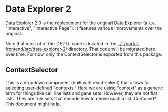 # Data Explorer 2

Data Explorer 2.0 is the replacement for the original Data Explorer (a.k.a.
"Interactive", "Interactive Page"). It features various improvements over the
original.

Note that most of of the DE2 UI code is located in the
[../../portal-frontend/src/data-explorer-2/](https://github.com/broadinstitute/depmap-portal/tree/master/frontend/packages/portal-frontend/src/data-explorer-2)
directory. That code will be migrated here over time. For now, only the
ContextSelector is exported from this package.

## ContextSelector

This is a dropdown component (built with react-select) that allows for
selecting user-defined "contexts." Here we are using "context" as a generic
term for things like cell line lists and gene sets. However, they are not flat
lists. They are rule sets that encode how to derive such a list. Confused?
[This document](https://docs.google.com/document/d/1ADy8QZ5Msw3fmDyW6esacl4WrT_yJ8pFGk53lSbvVqo/edit#heading=h.ln90xjuny1ym)
might help.

